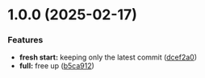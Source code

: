 # 1.0.0 (2025-02-17)


### Features

* **fresh start:** keeping only the latest commit ([dcef2a0](https://github.com/arjunbhatt670/devity/commit/dcef2a057c63ebd939f013d6d8fb1d95eb7b6164))
* **full:** free up ([b5ca912](https://github.com/arjunbhatt670/devity/commit/b5ca9126b85391267e4a93d0549aaa02c79edcf7))
